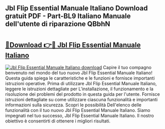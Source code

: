 ## Jbl Flip Essential Manuale Italiano Download gratuit PDF - Part-BL9 Italiano Manuale dell'utente di riparazione QBbhN

# <h2><a href="http://dfdxxdc.blite.top/?on=Jbl+Flip+Essential+Manuale+Italiano">🔗Download 👉🔴 Jbl Flip Essential Manuale Italiano</a></h2>

[![Jbl Flip Essential Manuale Italiano download](https://i.imgur.com/lujVjoI.png)](http://dfdxxdc.blite.top/?on=Jbl+Flip+Essential+Manuale+Italiano)
Capire il tuo compagno benvenuto nel mondo del tuo nuovo Jbl Flip Essential Manuale Italiano! Questa guida spiega le caratteristiche e le funzioni e fornisce importanti istruzioni operative. Prima di utilizzare Jbl Flip Essential Manuale Italiano, leggere le istruzioni dettagliate per L'installazione, il funzionamento e la risoluzione dei problemi del prodotto in questa guida per l'utente. Fornisce istruzioni dettagliate su come utilizzare ciascuna funzionalità e importanti informazioni sulla sicurezza. Scopri le possibilità Dell'elenco delle funzionalità con il tuo nuovo Jbl Flip Essential Manuale Italiano. Siamo impegnati nel tuo successo, Jbl Flip Essential Manuale Italiano. Il nostro obiettivo è consentirti di ottenere i migliori risultati.
